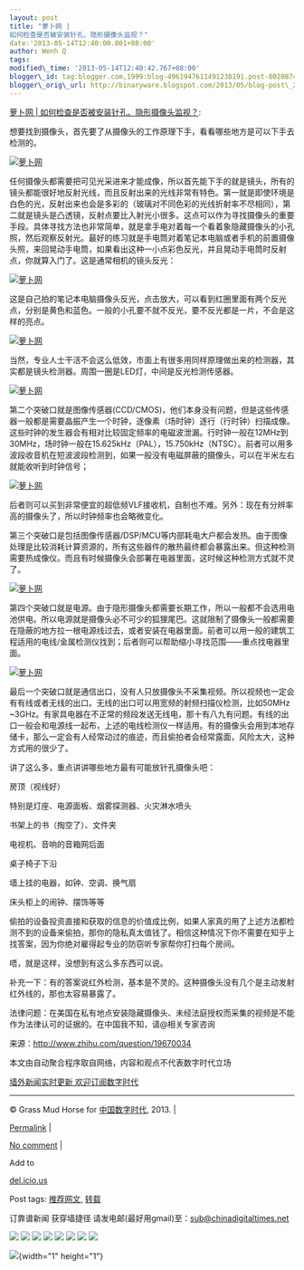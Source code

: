 ```yaml
--- 
layout: post 
title: "萝卜网 |
如何检查是否被安装针孔、隐形摄像头监视？" 
date:'2013-05-14T12:40:00.001+08:00' 
author: Wenh Q
tags:
modified\_time: '2013-05-14T12:40:42.767+08:00' 
blogger\_id: tag:blogger.com,1999:blog-4961947611491238191.post-8020874374240395766
blogger\_orig\_url: http://binaryware.blogspot.com/2013/05/blog-post\_2589.html
--- 
```

[萝卜网
|
如何检查是否被安装针孔、隐形摄像头监视？](http://feedproxy.google.com/~r/chinagfwblog/~3/NRvIsNSqQyA/):



想要找到摄像头，首先要了从摄像头的工作原理下手，看看哪些地方是可以下手去检测的。

[![萝卜网](http://hu.luo.bo/files/2013/05/13/21bcad7bbbdb515eb376366942cce0fa.jpg "萝卜网")](http://hu.luo.bo/files/2013/05/13/21bcad7bbbdb515eb376366942cce0fa.jpg "萝卜网")

任何摄像头都需要把可见光采进来才能成像，所以首先能下手的就是镜头，所有的镜头都能很好地反射光线，而且反射出来的光线非常有特色。第一就是即使环境是白色的光，反射出来也会是多彩的（玻璃对不同色彩的光线折射率不尽相同），第二就是镜头是凸透镜，反射点要比入射光小很多。这点可以作为寻找摄像头的重要手段。具体寻找方法也非常简单，就是拿手电对着每一个看着象隐藏摄像头的小孔照，然后观察反射光。最好的练习就是手电筒对着笔记本电脑或者手机的前置摄像头照，来回晃动手电筒，如果看出这种一小点彩色反光，并且晃动手电筒时反射点，你就算入门了。这是通常相机的镜头反光：



[![萝卜网](http://hu.luo.bo/files/2013/05/13/700e7adc12944b1bc39bffe4ec457665.jpg "萝卜网")](http://hu.luo.bo/files/2013/05/13/700e7adc12944b1bc39bffe4ec457665.jpg "萝卜网")

这是自己拍的笔记本电脑摄像头反光，点击放大，可以看到红圈里面有两个反光点，分别是黄色和蓝色。一般的小孔要不就不反光，要不反光都是一片，不会是这样的亮点。

[![萝卜网](http://hu.luo.bo/files/2013/05/13/c621a58e1f8a46a732ef3c20af765d04.jpg "萝卜网")](http://hu.luo.bo/files/2013/05/13/c621a58e1f8a46a732ef3c20af765d04.jpg "萝卜网")

当然，专业人士干活不会这么低效，市面上有很多用同样原理做出来的检测器，其实都是镜头检测器。周围一圈是LED灯，中间是反光检测传感器。

[![萝卜网](http://hu.luo.bo/files/2013/05/13/0fde123ed140bc0f1ad3db1495f626a3.jpg "萝卜网")](http://hu.luo.bo/files/2013/05/13/0fde123ed140bc0f1ad3db1495f626a3.jpg "萝卜网")

第二个突破口就是图像传感器(CCD/CMOS)，他们本身没有问题，但是这些传感器一般都是需要晶振产生一个时钟，逐像素（场时钟）逐行（行时钟）扫描成像。这些时钟的发生器会有相对比较固定频率的电磁波泄漏。行时钟一般在12MHz到30MHz，场时钟一般在15.625kHz（PAL），15.750kHz（NTSC）。前者可以用多波段收音机在短波波段检测到，如果一般没有电磁屏蔽的摄像头，可以在半米左右就能收听到时钟信号；

[![萝卜网](http://hu.luo.bo/files/2013/05/13/d5344185f375098a17e6f35eae10a32e.jpg "萝卜网")](http://hu.luo.bo/files/2013/05/13/d5344185f375098a17e6f35eae10a32e.jpg "萝卜网")

后者则可以买到非常便宜的超低频VLF接收机，自制也不难。另外：现在有分辨率高的摄像头了，所以时钟频率也会略微变化。

第三个突破口是包括图像传感器/DSP/MCU等内部耗电大户都会发热。由于图像处理是比较消耗计算资源的，所有这些器件的散热最终都会暴露出来。但这种检测需要热成像仪。而且有时候摄像头会部署在电器里面，这时候这种检测方式就不灵了。

[![萝卜网](http://hu.luo.bo/files/2013/05/13/a9c0e8a9c2f4e9013b2ea45d1e692166.jpg "萝卜网")](http://hu.luo.bo/files/2013/05/13/a9c0e8a9c2f4e9013b2ea45d1e692166.jpg "萝卜网")

第四个突破口就是电源。由于隐形摄像头都需要长期工作，所以一般都不会选用电池供电。所以电源就是摄像头必不可少的狐狸尾巴。这就限制了摄像头一般都需要在隐蔽的地方拉一根电源线过去，或者安装在电器里面。前者可以用一般的建筑工程适用的电线/金属检测仪找到；后者则可以帮助缩小寻找范围——重点找电器里面。

[![萝卜网](http://hu.luo.bo/files/2013/05/13/9e796544bced389618b4df14d62ad9ad.jpg "萝卜网")](http://hu.luo.bo/files/2013/05/13/9e796544bced389618b4df14d62ad9ad.jpg "萝卜网")

最后一个突破口就是通信出口，没有人只放摄像头不采集视频。所以视频也一定会有有线或者无线的出口。无线的出口可以用宽频的射频扫描仪检测，比如50MHz
~3GHz。有家具电器在不正常的频段发送无线电，那十有八九有问题。有线的出口一般会和电源线一起布，上述的电线检测仪一样适用。有的摄像头会用到本地存储卡，那么一定会有人经常动过的痕迹，而且偷拍者会经常露面，风险太大，这种方式用的很少了。

讲了这么多，重点讲讲哪些地方最有可能放针孔摄像头吧：

房顶（视线好）

特别是灯座、电源面板、烟雾探测器、火灾淋水喷头

书架上的书（掏空了）、文件夹

电视机、音响的音箱网后面

桌子椅子下沿

墙上挂的电器，如钟、空调、换气扇

床头柜上的闹钟、摆饰等等

偷拍的设备投资直接和获取的信息的价值成比例，如果人家真的用了上述方法都检测不到的设备来偷拍，那你的隐私真太值钱了。相信这种情况下你不需要在知乎上找答案，因为你绝对雇得起专业的防窃听专家帮你打扫每个房间。

唔，就是这样，没想到有这么多东西可以说。

补充一下：有的答案说红外检测，基本是不灵的。这种摄像头没有几个是主动发射红外线的，那也太容易暴露了。

法律问题：在美国在私有地点安装隐藏摄像头、未经法庭授权而采集的视频是不能作为法律认可的证据的。在中国我不知，请@相关专家咨询

来源：http://www.zhihu.com/question/19670034



本文由自动聚合程序取自网络，内容和观点不代表数字时代立场



[墙外新闻实时更新 欢迎订阅数字时代](http://eepurl.com/msuvD)


















------------------------------------------------------------------------

© Grass Mud Horse for
[中国数字时代](https://kexueshangwang.info/chinese), 2013. |

[Permalink](https://kexueshangwang.info/chinese/2013/05/%e8%90%9d%e5%8d%9c%e7%bd%91-%e5%a6%82%e4%bd%95%e6%a3%80%e6%9f%a5%e6%98%af%e5%90%a6%e8%a2%ab%e5%ae%89%e8%a3%85%e9%92%88%e5%ad%94%e3%80%81%e9%9a%90%e5%bd%a2%e6%91%84%e5%83%8f%e5%a4%b4%e7%9b%91/)
|

[No
comment](https://kexueshangwang.info/chinese/2013/05/%e8%90%9d%e5%8d%9c%e7%bd%91-%e5%a6%82%e4%bd%95%e6%a3%80%e6%9f%a5%e6%98%af%e5%90%a6%e8%a2%ab%e5%ae%89%e8%a3%85%e9%92%88%e5%ad%94%e3%80%81%e9%9a%90%e5%bd%a2%e6%91%84%e5%83%8f%e5%a4%b4%e7%9b%91/#comments)
|

Add to

[del.icio.us](http://del.icio.us/post?url=https://kexueshangwang.info/chinese/2013/05/%e8%90%9d%e5%8d%9c%e7%bd%91-%e5%a6%82%e4%bd%95%e6%a3%80%e6%9f%a5%e6%98%af%e5%90%a6%e8%a2%ab%e5%ae%89%e8%a3%85%e9%92%88%e5%ad%94%e3%80%81%e9%9a%90%e5%bd%a2%e6%91%84%e5%83%8f%e5%a4%b4%e7%9b%91/&title=%E8%90%9D%E5%8D%9C%E7%BD%91%20%7C%20%E5%A6%82%E4%BD%95%E6%A3%80%E6%9F%A5%E6%98%AF%E5%90%A6%E8%A2%AB%E5%AE%89%E8%A3%85%E9%92%88%E5%AD%94%E3%80%81%E9%9A%90%E5%BD%A2%E6%91%84%E5%83%8F%E5%A4%B4%E7%9B%91%E8%A7%86%EF%BC%9F)





Post tags:
[推荐网文](https://kexueshangwang.info/chinese/tag/%e6%8e%a8%e8%8d%90%e7%bd%91%e6%96%87/?category=10466),
[转载](https://kexueshangwang.info/chinese/tag/%e8%bd%ac%e8%bd%bd/?category=10466)



订靠谱新闻 获穿墙捷径
请发电邮(最好用gmail)至：sub@chinadigitaltimes.net







<div>

[![](http://feeds.feedburner.com/~ff/chinagfwblog?d=yIl2AUoC8zA)](http://feeds.feedburner.com/~ff/chinagfwblog?a=NRvIsNSqQyA:OYfwAuuMh2M:yIl2AUoC8zA)
[![](http://feeds.feedburner.com/~ff/chinagfwblog?i=NRvIsNSqQyA:OYfwAuuMh2M:-BTjWOF_DHI)](http://feeds.feedburner.com/~ff/chinagfwblog?a=NRvIsNSqQyA:OYfwAuuMh2M:-BTjWOF_DHI)
[![](http://feeds.feedburner.com/~ff/chinagfwblog?i=NRvIsNSqQyA:OYfwAuuMh2M:F7zBnMyn0Lo)](http://feeds.feedburner.com/~ff/chinagfwblog?a=NRvIsNSqQyA:OYfwAuuMh2M:F7zBnMyn0Lo)
[![](http://feeds.feedburner.com/~ff/chinagfwblog?i=NRvIsNSqQyA:OYfwAuuMh2M:V_sGLiPBpWU)](http://feeds.feedburner.com/~ff/chinagfwblog?a=NRvIsNSqQyA:OYfwAuuMh2M:V_sGLiPBpWU)
[![](http://feeds.feedburner.com/~ff/chinagfwblog?d=qj6IDK7rITs)](http://feeds.feedburner.com/~ff/chinagfwblog?a=NRvIsNSqQyA:OYfwAuuMh2M:qj6IDK7rITs)
[![](http://feeds.feedburner.com/~ff/chinagfwblog?d=l6gmwiTKsz0)](http://feeds.feedburner.com/~ff/chinagfwblog?a=NRvIsNSqQyA:OYfwAuuMh2M:l6gmwiTKsz0)
[![](http://feeds.feedburner.com/~ff/chinagfwblog?i=NRvIsNSqQyA:OYfwAuuMh2M:gIN9vFwOqvQ)](http://feeds.feedburner.com/~ff/chinagfwblog?a=NRvIsNSqQyA:OYfwAuuMh2M:gIN9vFwOqvQ)
[![](http://feeds.feedburner.com/~ff/chinagfwblog?d=TzevzKxY174)](http://feeds.feedburner.com/~ff/chinagfwblog?a=NRvIsNSqQyA:OYfwAuuMh2M:TzevzKxY174)

</div>

![](http://feeds.feedburner.com/~r/chinagfwblog/~4/NRvIsNSqQyA){width="1"
height="1"}
